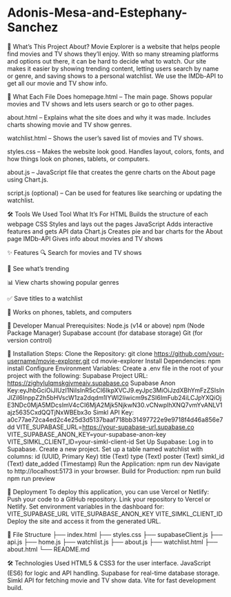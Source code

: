 # Adonis-Mesa-and-Estephany-Sanchez

🍿 What’s This Project About?
Movie Explorer is a website that helps people find movies and TV shows they’ll enjoy. With so many streaming platforms and options out there, it can be hard to decide what to watch. Our site makes it easier by showing trending content, letting users search by name or genre, and saving shows to a personal watchlist. We use the IMDb-API to get all our movie and TV show info.

📁 What Each File Does
homepage.html – The main page. Shows popular movies and TV shows and lets users search or go to other pages.

about.html – Explains what the site does and why it was made. Includes charts showing movie and TV show genres.

watchlist.html – Shows the user’s saved list of movies and TV shows.

styles.css – Makes the website look good. Handles layout, colors, fonts, and how things look on phones, tablets, or computers.

about.js – JavaScript file that creates the genre charts on the About page using Chart.js.

script.js (optional) – Can be used for features like searching or updating the watchlist.

🛠️ Tools We Used
Tool	What It’s For
HTML	Builds the structure of each webpage
CSS	Styles and lays out the pages
JavaScript	Adds interactive features and gets API data
Chart.js	Creates pie and bar charts for the About page
IMDb-API	Gives info about movies and TV shows

✨ Features
🔍 Search for movies and TV shows

🎥 See what’s trending

📊 View charts showing popular genres

✅ Save titles to a watchlist

📱 Works on phones, tablets, and computers

🔗 Developer Manual
Prerequisites:
Node.js (v14 or above)
npm (Node Package Manager)
Supabase account (for database storage)
Git (for version control)

🔄 Installation Steps:
Clone the Repository:
git clone https://github.com/your-username/movie-explorer.git
cd movie-explorer
Install Dependencies:
npm install
Configure Environment Variables: Create a .env file in the root of your project with the following:
Supabase Project URL: https://zighylulqmskgjvmeaiv.supabase.co
Supabase Anon Key:eyJhbGciOiJIUzI1NiIsInR5cCI6IkpXVCJ9.eyJpc3MiOiJzdXBhYmFzZSIsInJlZiI6InppZ2h5bHVscW1za2dqdm1lYWl2Iiwicm9sZSI6ImFub24iLCJpYXQiOjE3NDc0MjA5MDcsImV4cCI6MjA2Mjk5NjkwN30.vCNwplhXNQ7vmYvANLV1ajz5635CxdQQTjNxWBEbx3o
Simkl API Key: a0c77ae72ca4ed2c4e25d3d5137baaf718bb31497722e9e9718f4d46a856e7dd
VITE_SUPABASE_URL=https://your-supabase-url.supabase.co
VITE_SUPABASE_ANON_KEY=your-supabase-anon-key
VITE_SIMKL_CLIENT_ID=your-simkl-client-id
Set Up Supabase:
Log in to Supabase.
Create a new project.
Set up a table named watchlist with columns:
id (UUID, Primary Key)
title (Text)
type (Text)
poster (Text)
simkl_id (Text)
date_added (Timestamp)
Run the Application:
npm run dev
Navigate to http://localhost:5173 in your browser.
Build for Production:
npm run build
npm run preview

🚀 Deployment
To deploy this application, you can use Vercel or Netlify:
Push your code to a GitHub repository.
Link your repository to Vercel or Netlify.
Set environment variables in the dashboard for:
VITE_SUPABASE_URL
VITE_SUPABASE_ANON_KEY
VITE_SIMKL_CLIENT_ID
Deploy the site and access it from the generated URL.

📂 File Structure
├── index.html
├── styles.css
├── supabaseClient.js
├── api.js
├── home.js
├── watchlist.js
├── about.js
├── watchlist.html
├── about.html
└── README.md

🛠️ Technologies Used
HTML5 & CSS3 for the user interface.
JavaScript (ES6) for logic and API handling.
Supabase for real-time database storage.
Simkl API for fetching movie and TV show data.
Vite for fast development build.


